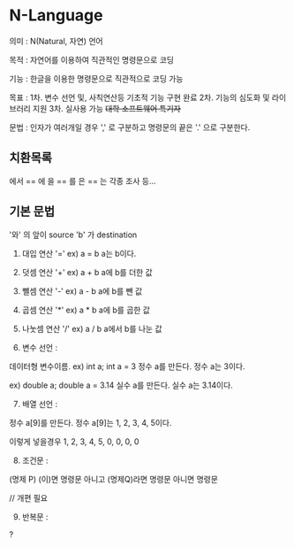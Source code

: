 # N-Language

의미 : N(Natural, 자연) 언어

목적 : 자연어를 이용하여 직관적인 명령문으로 코딩

기능 : 한글을 이용한 명령문으로 직관적으로 코딩 가능

목표 : 1차. 변수 선언 및, 사칙연산등 기초적 기능 구현 완료
      2차. 기능의 심도화 및 라이브러리 지원
      3차. 실사용 가능 ~~대학 소프트웨어 특기자~~

문법 : 인자가 여러개일 경우 ',' 로 구분하고 명령문의 끝은 '.' 으로 구분한다.

## 치환목록

에서 == 에
을 == 를
은 == 는
각종 조사 등...

## 기본 문법

'와' 의 앞이 source 'b' 가 destination

1. 대입 연산 '='
ex) a = b
a는 b이다.

2. 덧셈 연산 '+'
ex) a + b
a에 b를 더한 값

3. 뺄셈 연산 '-'
ex) a - b
a에 b를 뺀 값

4. 곱셈 연산 '*'
ex) a * b
a에 b를 곱한 값

5. 나눗셈 연산 '/'
ex) a / b
a에서 b를 나눈 값

6. 변수 선언 :

데이터형 변수이름.
ex) int a; int a = 3
정수 a를 만든다.
정수 a는 3이다.

ex) double a; double a = 3.14
실수 a를 만든다.
실수 a는 3.14이다.

7. 배열 선언 :

정수 a[9]를 만든다.
정수 a[9]는 1, 2, 3, 4, 5이다.

이렇게 넣을경우 1, 2, 3, 4, 5, 0, 0, 0, 0

8. 조건문 :

(명제 P) (이)면 명령문
아니고 (명제Q)라면 명령문
아니면 명령문

// 개편 필요

9. 반복문 :

?
